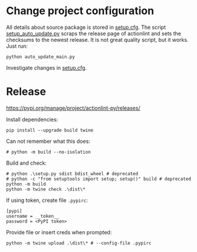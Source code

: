 # Change project configuration

All details about source package is stored in [setup.cfg](setup.cfg).
The script [setup_auto_update.py](setup_auto_update.py) scraps the release page of actionlint and sets the checksums to
the newest release. It is not great quality script, but it works. Just run:

```shell
python auto_update_main.py
```

Investigate changes in [setup.cfg](setup.cfg).

# Release

https://pypi.org/manage/project/actionlint-py/releases/

Install dependencies:

```shell
pip install --upgrade build twine
```

Can not remember what this does:

```shell
# python -m build --no-isolation
```

Build and check:

```shell
# python .\setup.py sdist bdist_wheel # deprecated
# python -c "from setuptools import setup; setup()" build # deprecated
python -m build
python -m twine check .\dist\*
```

If using token, create file `.pypirc`:

```
[pypi]
username = __token__
password = <PyPI token>
```

Provide file or insert creds when prompted:

```shell
python -m twine upload .\dist\* # --config-file .pypirc
```
